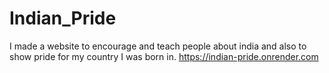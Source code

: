 # Indian_Pride
I made a website to encourage and teach people about india and also to show pride for my country I was born in.
https://indian-pride.onrender.com
